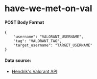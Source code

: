 # have-we-met-on-val

#### POST Body Format
```
{
    "username": "VALORANT_USERNAME",
    "tag": "VALORANT_TAG",
    "target_username": "TARGET_USERNAME"
}
```

#### Data source:
* [Hendrik's Valorant API](https://app.swaggerhub.com/apis-docs/Henrik-3/HenrikDev-API/3.0.0#/)